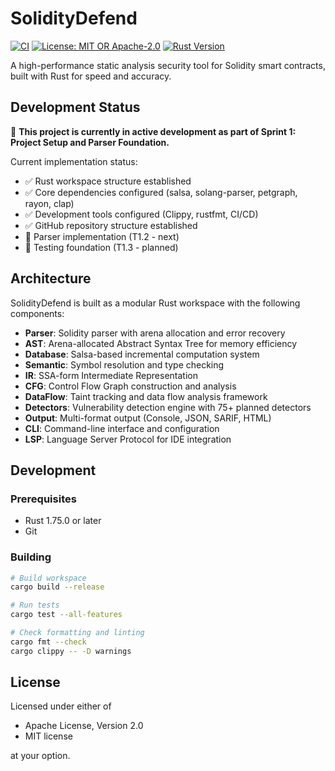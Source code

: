 # SolidityDefend

[![CI](https://github.com/soliditydefend/cli/workflows/CI/badge.svg)](https://github.com/soliditydefend/cli/actions)
[![License: MIT OR Apache-2.0](https://img.shields.io/badge/License-MIT%20OR%20Apache--2.0-blue.svg)](https://github.com/soliditydefend/cli#license)
[![Rust Version](https://img.shields.io/badge/rustc-1.75+-blue.svg)](https://blog.rust-lang.org/2023/12/28/Rust-1.75.0.html)

A high-performance static analysis security tool for Solidity smart contracts, built with Rust for speed and accuracy.

## Development Status

🚧 **This project is currently in active development as part of Sprint 1: Project Setup and Parser Foundation.**

Current implementation status:
- ✅ Rust workspace structure established
- ✅ Core dependencies configured (salsa, solang-parser, petgraph, rayon, clap)
- ✅ Development tools configured (Clippy, rustfmt, CI/CD)
- ✅ GitHub repository structure established
- 🚧 Parser implementation (T1.2 - next)
- 🚧 Testing foundation (T1.3 - planned)

## Architecture

SolidityDefend is built as a modular Rust workspace with the following components:

- **Parser**: Solidity parser with arena allocation and error recovery
- **AST**: Arena-allocated Abstract Syntax Tree for memory efficiency
- **Database**: Salsa-based incremental computation system
- **Semantic**: Symbol resolution and type checking
- **IR**: SSA-form Intermediate Representation
- **CFG**: Control Flow Graph construction and analysis
- **DataFlow**: Taint tracking and data flow analysis framework
- **Detectors**: Vulnerability detection engine with 75+ planned detectors
- **Output**: Multi-format output (Console, JSON, SARIF, HTML)
- **CLI**: Command-line interface and configuration
- **LSP**: Language Server Protocol for IDE integration

## Development

### Prerequisites

- Rust 1.75.0 or later
- Git

### Building

```bash
# Build workspace
cargo build --release

# Run tests
cargo test --all-features

# Check formatting and linting
cargo fmt --check
cargo clippy -- -D warnings
```

## License

Licensed under either of

 * Apache License, Version 2.0
 * MIT license

at your option.
